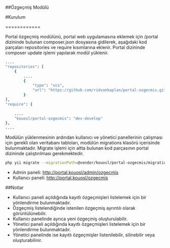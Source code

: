 ##Özgeçmiş Modülü

#Kurulum

============

Portal özgeçmiş modülünü, portal web uygulamasına eklemek için /portal dizininde bulunan composer.json dosyasına gidilerek, aşağıdaki kod parçaları repositories ve require kısımlarına eklenir. Portal dizininde composer update işlemi yapılarak modül yüklenir.

```bash
....
"repositories": [
    {
        ....
        {
            "type": "vcs",
            "url": "https://github.com/ridvankaplan/portal-ozgecmis.git"
        }
],
"require": {
     
    ....   
    "kouosl/portal-ozgecmis": "dev-develop"
},
....
```

Modülün yüklenmesinin ardından kullanıcı ve yönetici panellerinin çalışması için gerekli olan veritabanı tabloları, modülün migrations klasörü içerisinde bulunmaktadır. Migrate işlemi için altta bulunan kod parçasının portal dizininde çalıştırılması gerekmektedir.

```bash
php yii migrate --migrationPath=@vendor/kouosl/portal-ozgecmis/migrations --interactive=0
```

- Admin paneli: http://portal.kouosl/admin/ozgecmis<br>
- Kullanıcı paneli: http://portal.kouosl/ozgecmis


##Notlar

- Kullanıcı paneli açıldığında kayıtlı özgeçmişleri listelemek için bir yönlendirme bulunmaktadır. 
- Özgeçmiş listelendiğinde istenilen özgeçmiş ayrıntılı olarak görüntülünebilir.
- Kullanıcı panelinde ayrıca yeni özgeçmiş oluşturulabilir.
- Yönetici paneli açıldığında kayıtlı özgeçmişleri listelemek için bir yönlendirme bulunmaktadır. 
- Yönetici panelinde ise kayıtlı özgeçmişler listenilebilir, silinebilir veya oluşturabilinir.


